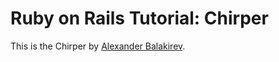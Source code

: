 # Ruby on Rails Tutorial: Chirper

This is the Chirper by [Alexander Balakirev](http://chirper-app.herokuapp.com).
